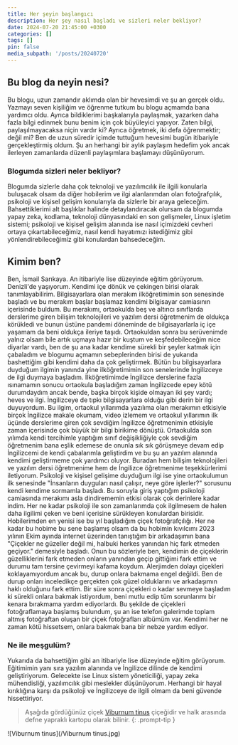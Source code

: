```yaml
---
title: Her şeyin başlangıcı
description: Her şey nasıl başladı ve sizleri neler bekliyor?
date: 2024-07-20 21:45:00 +0300
categories: []
tags: []
pin: false
media_subpath: '/posts/20240720'
---
```


## Bu blog da neyin nesi?

Bu blogu, uzun zamandır aklımda olan bir hevesimdi ve şu an gerçek oldu. Yazmayı seven kişiliğim ve öğrenme tutkum bu blogu açmamda bana yardımcı oldu. Ayrıca bildiklerimi başkalarıyla paylaşmak, yazarken daha fazla bilgi edinmek bunu benim için çok büyüleyici yapıyor. Zaten bilgi, paylaşılmayacaksa niçin vardır ki? Ayrıca öğretmek, iki defa öğrenmektir; değil mi? Ben de uzun süredir içimde tuttuğum hevesimi bugün itibariyle gerçekleştirmiş oldum. Şu an herhangi bir aylık paylaşım hedefim yok ancak ilerleyen zamanlarda düzenli paylaşımlara başlamayı düşünüyorum.

### Blogumda sizleri neler bekliyor?

Blogumda sizlerle daha çok teknoloji ve yazılımcılık ile ilgili konularla buluşacak olsam da diğer hobilerim ve ilgi alanlarımdan olan fotoğrafçılık, psikoloji ve kişisel gelişim konularıyla da sizlerle bir araya geleceğim. Bahsettiklerimi alt başlıklar halinde detaylandıracak olursam da blogumda yapay zeka, kodlama, teknoloji dünyasındaki en son gelişmeler, Linux işletim sistemi; psikoloji ve kişisel gelişim alanında ise nasıl içimizdeki cevheri ortaya çıkartabileceğimiz, nasıl kendi hayatımızı istediğimiz gibi yönlendirebileceğimiz gibi konulardan bahsedeceğim.

## Kimim ben?

Ben, İsmail Sarıkaya. An itibariyle lise düzeyinde eğitim görüyorum. Denizli'de yaşıyorum. Kendimi içe dönük ve çekingen birisi olarak tanımlayabilirim. Bilgisayarlara olan merakım ilköğretimimin son senesinde başladı ve bu merakım başlar başlamaz kendimi bilgisayar camiasının içerisinde buldum. Bu merakımı, ortaokulda beş ve altıncı sınıflarda derslerime giren bilişim teknolojileri ve yazılım dersi öğretmenim de oldukça körükledi ve bunun üstüne pandemi döneminde de bilgisayarlarla iç içe yaşamam da beni oldukça ileriye taşıdı. Ortaokuldan sonra bu serüvenimde yalnız olsam bile artık uçmaya hazır bir kuştum ve keşfedebileceğim nice diyarlar vardı, ben de şu ana kadar kendime sürekli bir şeyler katmak için çabaladım ve blogumu açmamın sebeplerinden birisi de yukarıda bashettiğim gibi kendimi daha da çok geliştirmek. Bütün bu bilgisayarlara duyduğum ilgimin yanında yine ilköğretimimin son senelerinde İngilizceye de ilgi duymaya başladım. İlköğretimimde İngilizce derslerine fazla ısınamamın sonucu ortaokula başladığım zaman İngilizcede epey kötü durumdaydım ancak bende, başka birçok kişide olmayan iki şey vardı; heves ve ilgi. İngilizceye de tıpkı bilgisayarlara olduğu gibi derin bir ilgi duyuyordum. Bu ilgim, ortaokul yıllarımda yazılıma olan merakımın etkisiyle birçok İngilizce makale okumam, video izlemem ve ortaokul yıllarımın ilk üçünde derslerime giren çok sevdiğim İngilizce öğretmenimin etkisiyle zaman içerisinde çok büyük bir bilgi birikime dönüştü. Ortaokulda son yılımda kendi tercihimle yaptığım sınıf değişikliğiyle çok sevdiğim öğretmenim bana eşlik edemese de onunla sık sık görüşmeye devam edip İngilizcemi de kendi çabalarımla geliştirdim ve bu şu an yazılım alanında kendimi geliştirmeme çok yardımcı oluyor. Buradan hem bilişim teknolojileri ve yazılım dersi öğretmenime hem de İngilizce öğretmenime teşekkürlerimi iletiyorum. Psikoloji ve kişisel gelişime duyduğum ilgi ise yine ortaokulumun ilk senesinde "İnsanların duyguları nasıl çalışır, neye göre işlerler?" sorusunu kendi kendime sormamla başladı. Bu soruyla giriş yaptığım psikoloji camiasında merakımı asla dindirememin etkisi olarak çok derinlere kadar indim. Her ne kadar psikoloji ile son zamanlarımda çok ilgilmesem de halen daha ilgilimi çeken ve beni içerisine sürükleyen konulardan birisidir. Hobilerimden en yenisi ise bu yıl başladığım çiçek fotoğrafçılığı. Her ne kadar bu hobime bu sene başlamış olsam da bu hobimin kıvılcımı 2023 yılının Ekim ayında internet üzerinden tanıştığım bir arkadaşımın bana "Çiçekler ne güzeller değil mi, halbuki herkes yanından hiç fark etmeden geçiyor." demesiyle başladı. Onun bu sözleriyle ben, kendimin de çiçeklerin güzelliklerini fark etmeden onların yanından geçip gittiğimi fark ettim ve durumu tam tersine çevirmeyi kafama koydum. Alerjimden dolayı çiçekleri koklayamıyordum ancak bu, durup onlara bakmama engel değildi. Ben de durup onları inceledikçe gerçekten çok güzel olduklarını ve arkadaşımın haklı olduğunu fark ettim. Bir süre sonra çiçekleri o kadar sevmeye başladım ki sürekli onlara bakmak istiyordum, beni mutlu edip tüm sorunlarımı bir kenara bırakmama yardım ediyorlardı. Bu şekilde de çiçekleri fotoğraflamaya başlamış bulundum, şu an ise telefon galerimde toplam altmış fotoğraftan oluşan bir çiçek fotoğrafları albümüm var. Kendimi her ne zaman kötü hissetsem, onlara bakmak bana bir nebze yardım ediyor.

### Ne ile meşgulüm?

Yukarıda da bahsettiğim gibi an itibariyle lise düzeyinde eğitim görüyorum. Eğitimimin yanı sıra yazılım alanında ve İngilizce dilinde de kendimi geliştiriyorum. Gelecekte ise Linux sistem yöneticiliği, yapay zeka mühendisliği, yazılımcılık gibi meslekler düşünüyorum. Herhangi bir hayal kırıklığına karşı da psikoloji ve İngilizceye de ilgili olmam da beni güvende hissettiriyor.

<!-- markdownlint-capture -->
<!-- markdownlint-disable -->
> Aşağıda gördüğünüz çiçek [Viburnum tinus](https://tr.wikipedia.org/wiki/Viburnum_tinus#) çiçeğidir ve halk arasında defne yapraklı kartopu olarak bilinir.
{: .prompt-tip }
<!-- markdownlint-restore -->
![Viburnum tinus](/Viburnum tinus.jpg)